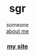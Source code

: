 <h1 align="center">sgr</h1>
<p align="center">someone<br>
<a href="https://the-sgr.github.io/about.html">about me</a>
</p>
<h3 align="center"><a href="https://the-sgr.github.io/" target="_blank">my site</a></h3>
